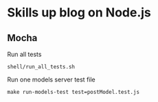 # Skills up blog on Node.js

## Mocha

Run all tests
```
shell/run_all_tests.sh
```  

Run one models server test file
```
make run-models-test test=postModel.test.js
```